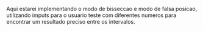 Aqui estarei implementando o modo de bisseccao e modo de falsa posicao, utilizando imputs para o usuario teste com diferentes numeros para encontrar um resultado preciso entre os intervalos.
